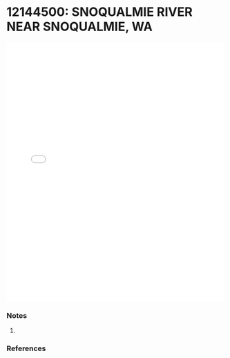 # 12144500: SNOQUALMIE RIVER NEAR SNOQUALMIE, WA

<iframe src="/_static/stations/12144500_fdc.html" width="100%" height="600" frameborder="0"></iframe>

### Notes
1. 

### References

